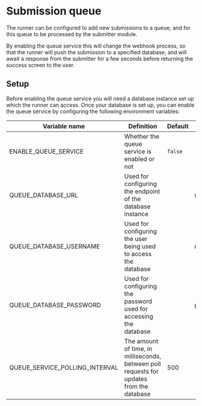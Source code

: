 # Submission queue

The runner can be configured to add new submissions to a queue, and for this queue to be processed by the submitter module.

By enabling the queue service this will change the webhook process, so that the runner will push the submission to a specified database, and will await a response from the submitter for a few seconds before returning the success screen to the user.

## Setup

Before enabling the queue service you will need a database instance set up which the runner can access. Once your database is set up, you can enable the queue service by configuring the following environment variables:

| Variable name                  | Definition                                                                               | Default | Example                                     |
| ------------------------------ | ---------------------------------------------------------------------------------------- | ------- | ------------------------------------------- |
| ENABLE_QUEUE_SERVICE           | Whether the queue service is enabled or not                                              | `false` |                                             |
| QUEUE_DATABASE_URL             | Used for configuring the endpoint of the database instance                               |         | mysql://username:password@endpoint/database |
| QUEUE_DATABASE_USERNAME        | Used for configuring the user being used to access the database                          |         | root                                        |
| QUEUE_DATABASE_PASSWORD        | Used for configuring the password used for accessing the database                        |         | password                                    |
| QUEUE_SERVICE_POLLING_INTERVAL | The amount of time, in milliseconds, between poll requests for updates from the database | 500     |                                             |
